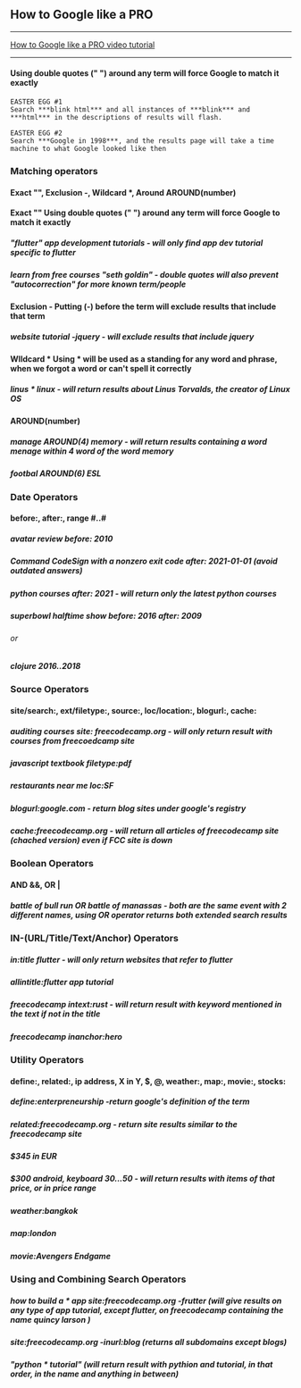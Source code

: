 ## How to Google like a PRO
___

[How to Google like a PRO video tutorial](https://www.youtube.com/watch?v=BRiNw490Eq0)
___

#### Using double quotes (" ") around any term will force Google to match it exactly

```
EASTER EGG #1
Search ***blink html*** and all instances of ***blink*** and ***html*** in the descriptions of results will flash.
```

```
EASTER EGG #2
Search ***Google in 1998***, and the results page will take a time machine to what Google looked like then 
```

### Matching operators
#### Exact "", Exclusion -, Wildcard *, Around AROUND(number)

#### Exact "" Using double quotes (" ") around any term will force Google to match it exactly
##### "flutter" app development tutorials - will only find app dev tutorial specific to flutter
##### learn from free courses "seth goldin" - double quotes will also prevent "autocorrection" for more known term/people

#### Exclusion - Putting (-) before the term will exclude results that include that term
##### website tutorial -jquery - will exclude results that include jquery

#### WIldcard * Using * will be used as a standing for any word and phrase, when we forgot a word or can't spell it correctly
##### linus * linux - will return results about Linus Torvalds, the creator of Linux OS

#### AROUND(number) 
##### manage AROUND(4) memory - will return results containing a word **menage** within 4 word of the word **memory**
##### footbal AROUND(6) ESL

### Date Operators
#### before:, after:, range #..#

##### avatar review before: 2010
##### Command CodeSign with a nonzero exit code after: 2021-01-01 (avoid outdated answers)
##### python courses after: 2021 - will return only the latest python courses
##### superbowl halftime show before: 2016 after: 2009
###### or 
##### clojure 2016..2018

### Source Operators
#### site/search:, ext/filetype:, source:, loc/location:, blogurl:, cache: 
##### auditing courses site: freecodecamp.org - will only return result with courses from freecoedcamp site
##### javascript textbook filetype:pdf
##### restaurants near me loc:SF
##### blogurl:google.com - return blog sites under google's registry
##### cache:freecodecamp.org - will return all articles of freecodecamp site (chached version)  even if FCC site is down

### Boolean Operators
#### AND &&, OR |
##### battle of bull run OR battle of manassas - both are the same event with 2 different names, using OR operator returns both extended search results

### IN-(URL/Title/Text/Anchor) Operators
##### in:title flutter - will only return websites that refer to flutter
##### allintitle:flutter app tutorial
##### freecodecamp intext:rust - will return result with keyword mentioned in the text if not in the title
##### freecodecamp inanchor:hero 

### Utility Operators
#### define:, related:, ip address, X in Y, $, @, weather:, map:, movie:, stocks:
##### define:enterpreneurship -return google's definition of the term
##### related:freecodecamp.org - return site results similar to the freecodecamp site
##### $345 in EUR 
##### $300 android, keyboard $30...$50 - will return results with items of that price, or in price range
##### weather:bangkok
##### map:london
##### movie:Avengers Endgame

### Using and Combining Search Operators

##### how to build a * app site:freecodecamp.org -frutter (will give results on any type of app tutorial, except flutter, on freecodecamp containing the name quincy larson )

##### site:freecodecamp.org -inurl:blog (returns all subdomains except blogs)

##### "python * tutorial" (will return result with pythion and tutorial, in that order, in the name and anything in between)
